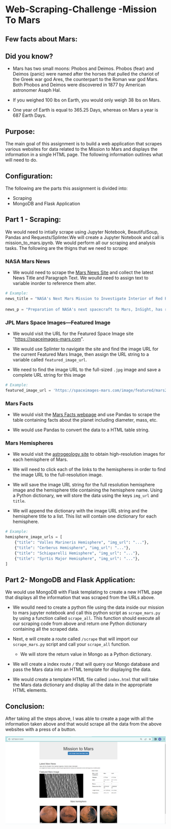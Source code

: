 # Web-Scraping-Challenge -Mission To Mars

## Few facts about Mars:
## Did you know?  
   * Mars has two small moons: Phobos and Deimos. Phobos (fear) and Deimos (panic) were named after the horses that pulled the chariot of  the Greek war god Ares, the counterpart to the Roman war god Mars. Both Phobos and Deimos were discovered in 1877 by American astronomer Asaph Hal. 

   * If you weighed 100 lbs on Earth, you would only weigh 38 lbs on Mars.
   * One year of Earth is equal to 365.25 Days, whereas on Mars a year is 687 Earth Days.

## Purpose:

The main goal of this assignment is to build a web application that scrapes various websites for data related to the Mission to Mars and displays the information in a single HTML page. The following information outlines what will need to do.

## Configuration:
The following are the parts this assignment is divided into:

* Scraping
* MongoDB and Flask Application


## Part 1 - Scraping:

We would need to intially scrape using Jupyter Notebook, BeautifulSoup, Pandas and Requests/Splinter.We will create a Jupyter Notebook and call is mission_to_mars.ipynb. We would perform all our scraping and analysis tasks. The following are the thigns that we need to scrape:

### NASA Mars News

* We would need to scrape the [Mars News Site](https://redplanetscience.com/) and collect the latest News Title and Paragraph Text. We woulld need to assign text to variable inorder to reference them alter.

```python
# Example:
news_title = "NASA's Next Mars Mission to Investigate Interior of Red Planet"

news_p = "Preparation of NASA's next spacecraft to Mars, InSight, has ramped up this summer, on course for launch next May from Vandenberg Air Force Base in central California -- the first interplanetary launch in history from America's West Coast."
```

### JPL Mars Space Images—Featured Image

* We would visit the URL for the Featured Space Image site "https://spaceimages-mars.com".

* We would use Splinter to navigate the site and find the image URL for the current Featured Mars Image, then assign the URL string to a variable called `featured_image_url`.

* We need to find the image URL to the full-sized `.jpg` image and save a complete URL string for this image


```python
# Example:
featured_image_url = 'https://spaceimages-mars.com/image/featured/mars2.jpg'
```

### Mars Facts

* We would visit the [Mars Facts webpage](https://galaxyfacts-mars.com) and use Pandas to scrape the table containing facts about the planet including diameter, mass, etc.

* We would use Pandas to convert the data to a HTML table string.

### Mars Hemispheres

* We would visit the [astrogeology site](https://marshemispheres.com/) to obtain high-resolution images for each hemisphere of Mars.

* We will need to click each of the links to the hemispheres in order to find the image URL to the full-resolution image.

* We will save the image URL string for the full resolution hemisphere image and the hemisphere title containing the hemisphere name. Using a Python dictionary, we will store the data using the keys `img_url` and `title`.

* We will append the dictionary with the image URL string and the hemisphere title to a list. This list will contain one dictionary for each hemisphere.

```python
# Example:
hemisphere_image_urls = [
    {"title": "Valles Marineris Hemisphere", "img_url": "..."},
    {"title": "Cerberus Hemisphere", "img_url": "..."},
    {"title": "Schiaparelli Hemisphere", "img_url": "..."},
    {"title": "Syrtis Major Hemisphere", "img_url": "..."},
]
```

## Part 2- MongoDB and Flask Application:

We would use MongoDB with Flask templating to create a new HTML page that displays all the information that was scraped from the URLs above.

* We woulld need to create a python file using the data inside our mission to mars jupyter notebook and call this python script as `scrape_mars.py` by using a function called `scrape_all`. This function should  execute all our scraping code from above and return one Python dictionary containing all the scraped data.

* Next, e will create a route called `/scrape` that will import our `scrape_mars.py` script and call your `scrape_all` function.

  * We will store the return value in Mongo as a Python dictionary.

* We will create a index route `/` that will query our Mongo database and pass the Mars data into an HTML template for displaying the data.

* We would create a template HTML file called `index.html` that will take the Mars data dictionary and display all the data in the appropriate HTML elements. 

## Conclusion:

After taking all the steps above, I was able to create a page with all the information taken above and that would scrape all the data from the above websites with a press of a button. 

![Image](Images/indexroute.png)





